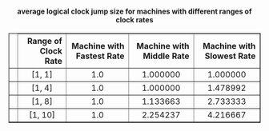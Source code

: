 <h4 style="text-align:center">average logical clock jump size for machines with different ranges of clock rates</h4>
<table border="1" class="dataframe" style="text-align:center">  <thead>    <tr style="text-align: right;">      <td></td>      <th>Range of Clock Rate</th>      <th>Machine with Fastest Rate</th>      <th>Machine with Middle Rate</th>      <th>Machine with Slowest Rate</th>    </tr>  </thead>  <tbody>    <tr>      <td></td>      <td>[1, 1]</td>      <td>1.0</td>      <td>1.000000</td>      <td>1.000000</td>    </tr>    <tr>      <td></td>      <td>[1, 4]</td>      <td>1.0</td>      <td>1.000000</td>      <td>1.478992</td>    </tr>    <tr>      <td></td>      <td>[1, 8]</td>      <td>1.0</td>      <td>1.133663</td>      <td>2.733333</td>    </tr>    <tr>      <td></td>      <td>[1, 10]</td>      <td>1.0</td>      <td>2.254237</td>      <td>4.216667</td>    </tr>  </tbody></table>